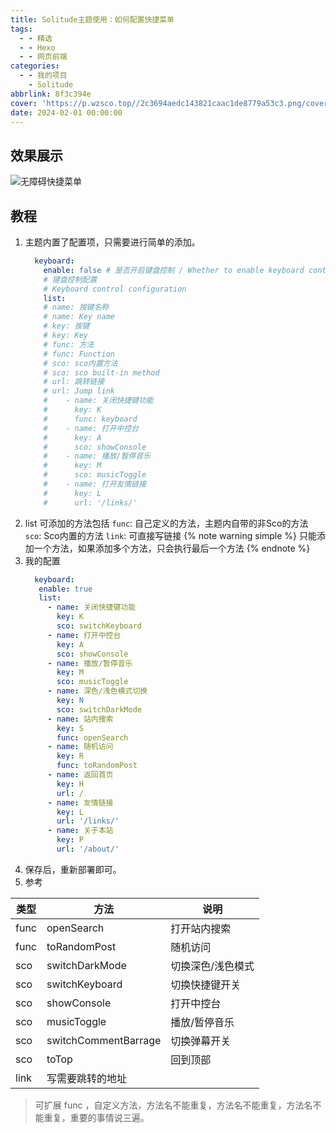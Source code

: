 ```yaml
---
title: Solitude主题使用：如何配置快捷菜单
tags:
  - - 精选
  - - Hexo
  - - 网页前端
categories:
  - - 我的项目
    - Solitude
abbrlink: 8f3c394e
cover: 'https://p.wzsco.top//2c3694aedc143821caac1de8779a53c3.png/cover'
date: 2024-02-01 00:00:00
---
```


## 效果展示

![无障碍快捷菜单](https://p.wzsco.top//a61764e5056eace17e8a25b403b38f29.png/blogimg)

## 教程

1. 主题内置了配置项，只需要进行简单的添加。
    ```yaml
      keyboard:
        enable: false # 是否开启键盘控制 / Whether to enable keyboard control
        # 键盘控制配置
        # Keyboard control configuration
        list:
        # name: 按键名称
        # name: Key name
        # key: 按键
        # key: Key
        # func: 方法
        # func: Function
        # sco: sco内置方法
        # sco: sco built-in method
        # url: 跳转链接
        # url: Jump link
        #    - name: 关闭快捷键功能
        #      key: K
        #      func: keyboard
        #    - name: 打开中控台
        #      key: A
        #      sco: showConsole
        #    - name: 播放/暂停音乐
        #      key: M
        #      sco: musicToggle
        #    - name: 打开友情链接
        #      key: L
        #      url: '/links/'
    ```
2. list 可添加的方法包括
   `func`: 自己定义的方法，主题内自带的非Sco的方法
   `sco`: Sco内置的方法
   `link`: 可直接写链接
   {% note warning simple %}
   只能添加一个方法，如果添加多个方法，只会执行最后一个方法
   {% endnote %}
3. 我的配置
   ```yaml
     keyboard:
      enable: true
      list:
        - name: 关闭快捷键功能
          key: K
          sco: switchKeyboard
        - name: 打开中控台
          key: A
          sco: showConsole
        - name: 播放/暂停音乐
          key: M
          sco: musicToggle
        - name: 深色/浅色模式切换
          key: N
          sco: switchDarkMode
        - name: 站内搜索
          key: S
          func: openSearch
        - name: 随机访问
          key: R
          func: toRandomPost
        - name: 返回首页
          key: H
          url: /
        - name: 友情链接
          key: L
          url: '/links/'
        - name: 关于本站
          key: P
          url: '/about/' 
     ```
4. 保存后，重新部署即可。
5. 参考

| 类型   | 方法                   | 说明        |
|------|----------------------|-----------|
| func | openSearch           | 打开站内搜索    |
| func | toRandomPost         | 随机访问      |
| sco  | switchDarkMode       | 切换深色/浅色模式 |
| sco  | switchKeyboard       | 切换快捷键开关   |
| sco  | showConsole          | 打开中控台     |
| sco  | musicToggle          | 播放/暂停音乐   |
| sco  | switchCommentBarrage | 切换弹幕开关    |
| sco  | toTop                | 回到顶部      |
| link | 写需要跳转的地址             |

> 可扩展 func ，自定义方法，方法名不能重复，方法名不能重复，方法名不能重复，重要的事情说三遍。